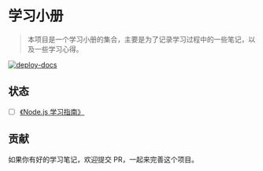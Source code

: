 # 学习小册

> 本项目是一个学习小册的集合，主要是为了记录学习过程中的一些笔记，以及一些学习心得。

[![deploy-docs](https://github.com/aaronlamz/open-ebook/actions/workflows/deploy-docs.yml/badge.svg)](https://github.com/aaronlamz/open-ebook/actions/workflows/deploy-docs.yml)

## 状态
<!-- 未完成 -->
- [ ] [《Node.js 学习指南》](https://www.ultimate-kernel.fun/open-ebook/nodejs/)

## 贡献
如果你有好的学习笔记，欢迎提交 PR，一起来完善这个项目。

